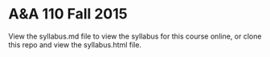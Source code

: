 # A&A 110 Fall 2015
View the syllabus.md  file to view the syllabus for this course online, or clone this repo and view the syllabus.html file. 
